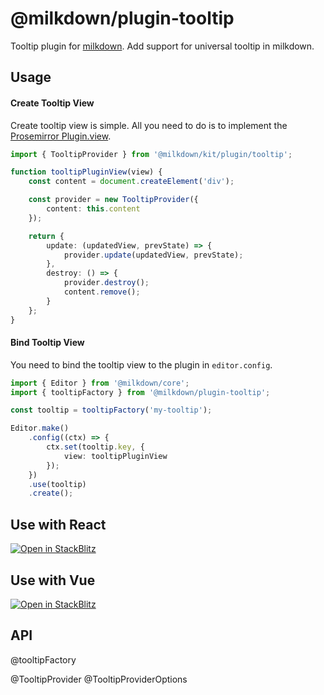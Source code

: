 # @milkdown/plugin-tooltip

Tooltip plugin for [milkdown](https://milkdown.dev/).
Add support for universal tooltip in milkdown.

## Usage

#### Create Tooltip View

Create tooltip view is simple.
All you need to do is to implement the [Prosemirror Plugin.view](https://prosemirror.net/docs/ref/#state.PluginSpec.view).

```typescript
import { TooltipProvider } from '@milkdown/kit/plugin/tooltip';

function tooltipPluginView(view) {
	const content = document.createElement('div');

	const provider = new TooltipProvider({
		content: this.content
	});

	return {
		update: (updatedView, prevState) => {
			provider.update(updatedView, prevState);
		},
		destroy: () => {
			provider.destroy();
			content.remove();
		}
	};
}
```

#### Bind Tooltip View

You need to bind the tooltip view to the plugin in `editor.config`.

```typescript
import { Editor } from '@milkdown/core';
import { tooltipFactory } from '@milkdown/plugin-tooltip';

const tooltip = tooltipFactory('my-tooltip');

Editor.make()
	.config((ctx) => {
		ctx.set(tooltip.key, {
			view: tooltipPluginView
		});
	})
	.use(tooltip)
	.create();
```

## Use with React

[![Open in StackBlitz](https://developer.stackblitz.com/img/open_in_stackblitz.svg)](https://stackblitz.com/github/Milkdown/examples/tree/main/react-tooltip)

## Use with Vue

[![Open in StackBlitz](https://developer.stackblitz.com/img/open_in_stackblitz.svg)](https://stackblitz.com/github/Milkdown/examples/tree/main/vue-tooltip)

## API

@tooltipFactory

@TooltipProvider
@TooltipProviderOptions

